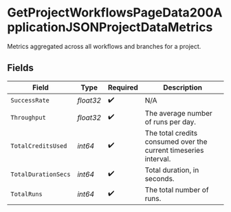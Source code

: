 # GetProjectWorkflowsPageData200ApplicationJSONProjectDataMetrics

Metrics aggregated across all workflows and branches for a project.


## Fields

| Field                                                            | Type                                                             | Required                                                         | Description                                                      |
| ---------------------------------------------------------------- | ---------------------------------------------------------------- | ---------------------------------------------------------------- | ---------------------------------------------------------------- |
| `SuccessRate`                                                    | *float32*                                                        | :heavy_check_mark:                                               | N/A                                                              |
| `Throughput`                                                     | *float32*                                                        | :heavy_check_mark:                                               | The average number of runs per day.                              |
| `TotalCreditsUsed`                                               | *int64*                                                          | :heavy_check_mark:                                               | The total credits consumed over the current timeseries interval. |
| `TotalDurationSecs`                                              | *int64*                                                          | :heavy_check_mark:                                               | Total duration, in seconds.                                      |
| `TotalRuns`                                                      | *int64*                                                          | :heavy_check_mark:                                               | The total number of runs.                                        |